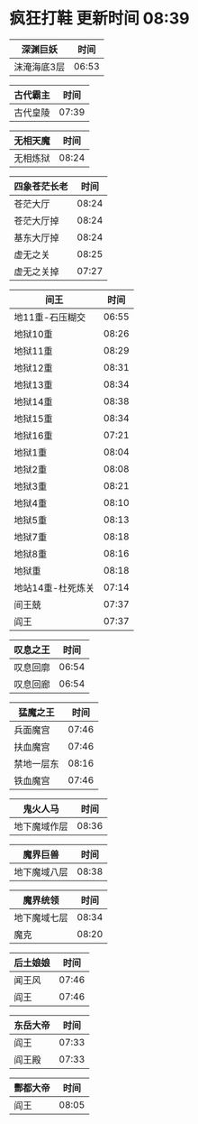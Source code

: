# 疯狂打鞋 更新时间 08:39

| 深渊巨妖   | 时间    |
|--------|-------|
| 沫淹海底3层 | 06:53 |

| 古代霸主   | 时间    |
|--------|-------|
| 古代皇陵 | 07:39 |

| 无相天魔   | 时间    |
|--------|-------|
| 无相炼狱 | 08:24 |

| 四象苍茫长老   | 时间    |
|--------|-------|
| 苍茫大厅 | 08:24 |
| 苍茫大厅掉 | 08:24 |
| 基东大厅掉 | 08:24 |
| 虚无之关 | 08:25 |
| 虚无之关掉 | 07:27 |

| 间王   | 时间    |
|--------|-------|
| 地11重-石压糊交 | 06:55 |
| 地狱10重 | 08:26 |
| 地狱11重 | 08:29 |
| 地狱12重 | 08:31 |
| 地狱13重 | 08:34 |
| 地狱14重 | 08:38 |
| 地狱15重 | 08:34 |
| 地狱16重 | 07:21 |
| 地狱1重 | 08:04 |
| 地狱2重 | 08:08 |
| 地狱3重 | 08:21 |
| 地狱4重 | 08:10 |
| 地狱5重 | 08:13 |
| 地狱7重 | 08:18 |
| 地狱8重 | 08:16 |
| 地狱重 | 08:18 |
| 地站14重-杜死炼关 | 07:14 |
| 间王兢 | 07:37 |
| 阎王 | 07:37 |

| 叹息之王   | 时间    |
|--------|-------|
| 叹息回廓 | 06:54 |
| 叹息回廊 | 06:54 |

| 猛魔之王   | 时间    |
|--------|-------|
| 兵面魔宫 | 07:46 |
| 扶血魔宫 | 07:46 |
| 禁地一层东 | 08:16 |
| 铁血魔宫 | 07:46 |

| 鬼火人马   | 时间    |
|--------|-------|
| 地下魔域作层 | 08:36 |

| 魔界巨兽   | 时间    |
|--------|-------|
| 地下魔域八层 | 08:38 |

| 魔界统领   | 时间    |
|--------|-------|
| 地下魔域七层 | 08:34 |
| 魔克 | 08:20 |

| 后土娘娘   | 时间    |
|--------|-------|
| 闻王风 | 07:46 |
| 阎王 | 07:46 |

| 东岳大帝   | 时间    |
|--------|-------|
| 阎王 | 07:33 |
| 阎王殿 | 07:33 |

| 酆都大帝   | 时间    |
|--------|-------|
| 阎王 | 08:05 |